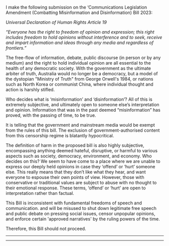 I make the following submission on the ‘Communications Legislation Amendment
(Combatting Misinformation and Disinformation) Bill 2023:


_Universal Declaration of Human Rights Article 19_


_“Everyone has the right to freedom of opinion and expression; this right includes freedom_
_to hold opinions without interference and to seek, receive and impart information and_
_ideas through any media and regardless of frontiers.”_

The free-flow of information, debate, public discourse (in person or by any medium) and the
right to hold individual opinion are all essential to the health of any democratic
society. With the government as the ultimate arbiter of truth, Australia would no longer be
a democracy, but a model of the dystopian "Ministry of Truth" from George Orwell's 1984,
or nations such as North Korea or communist China, where individual thought and action is
harshly stifled.

Who decides what is ‘misinformation’ and ‘disinformation’? All of this is extremely
subjective, and ultimately open to someone else’s interpretation and opinion. Information
that was in the past deemed “misinformation” has proved, with the passing of time, to be
true.

It is telling that the government and mainstream media would be exempt from the rules of
this bill. The exclusion of government-authorised content from this censorship regime is
blatantly hypocritical.

The definition of harm in the proposed bill is also highly subjective, encompassing anything
deemed hateful, disruptive, or harmful to various aspects such as society, democracy,
environment, and economy. Who decides on this? We seem to have come to a place where
we are unable to express our deeply held opinions in case they ‘offend’ or ‘hurt’ someone
else. This really means that they don’t like what they hear, and want everyone to espouse
their own points of view. However, those with conservative or traditional values are subject
to abuse with no thought to their emotional response. These terms, ‘offend’ or ‘hurt’ are
open to interpretation rather than factual.

This Bill is inconsistent with fundamental freedoms of speech and communication. and will
be misused to shut down legitimate free speech and public debate on pressing social issues,
censor unpopular opinions, and enforce certain 'approved narratives' by the ruling powers
of the time.


Therefore, this Bill should not proceed.


-----

-----

